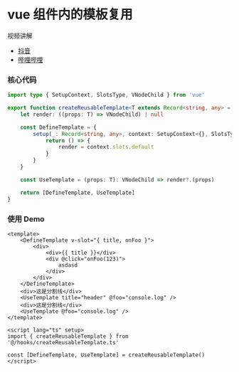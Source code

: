 # vue 组件内的模板复用

<div class="tip custom-block">

视频讲解

* [抖音](https://www.douyin.com/video/7517630905150737727)
* [哔哩哔哩](https://www.bilibili.com/video/BV1aLN4zREKH)

</div>

### 核心代码

```typescript
import type { SetupContext, SlotsType, VNodeChild } from 'vue'

export function createReusableTemplate<T extends Record<string, any> = Record<string, any>>() {
    let render: ((props: T) => VNodeChild) | null

    const DefineTemplate = {
        setup(_: Record<string, any>, context: SetupContext<{}, SlotsType<{ default: (props: T) => VNodeChild }>>) {
            return () => {
                render = context.slots.default
            }
        }
    }

    const UseTemplate = (props: T): VNodeChild => render?.(props)

    return [DefineTemplate, UseTemplate]
}
```

### 使用 Demo

```vue
<template>
    <DefineTemplate v-slot="{ title, onFoo }">
        <div>
            <div>{{ title }}</div>
            <div @click="onFoo(123)">
                asdasd
            </div>
        </div>
    </DefineTemplate>
    <div>这是分割线</div>
    <UseTemplate title="header" @foo="console.log" />
    <div>这是分割线</div>
    <UseTemplate @foo="console.log" />
</template>

<script lang="ts" setup>
import { createReusableTemplate } from '@/hooks/createReusableTemplate.ts'

const [DefineTemplate, UseTemplate] = createReusableTemplate()
</script>
```
